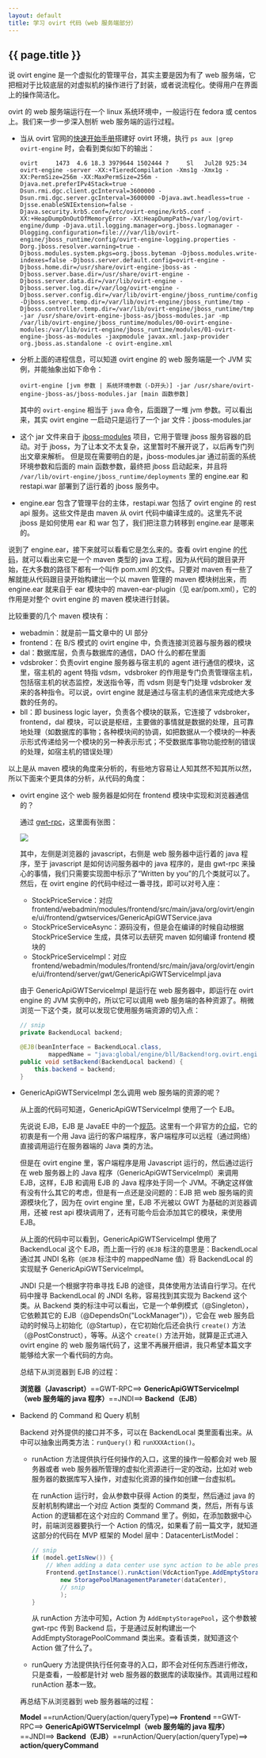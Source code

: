 ```yaml
---
layout: default
title: 学习 ovirt 代码（web 服务端部分）
---
```


## {{ page.title }}

说 ovirt engine 是一个虚拟化的管理平台，其实主要是因为有了 web 服务端，它把相对于比较底层的对虚拟机的操作进行了封装，或者说流程化。使得用户在界面上的操作简洁化。

ovirt 的 web 服务端运行在一个 linux 系统环境中，一般运行在 fedora 或 centos 上。我们来一步一步深入刨析 web 服务端的运行过程。

* 当从 ovirt 官网的[快速开始手册](http://www.ovirt.org/Quick_Start_Guide)搭建好 ovirt 环境，执行 ```ps aux |grep ovirt-engine``` 时，会看到类似如下的输出：

  ```
  ovirt     1473  4.6 18.3 3979644 1502444 ?     Sl   Jul28 925:34 ovirt-engine -server -XX:+TieredCompilation -Xms1g -Xmx1g -XX:PermSize=256m -XX:MaxPermSize=256m -Djava.net.preferIPv4Stack=true -Dsun.rmi.dgc.client.gcInterval=3600000 -Dsun.rmi.dgc.server.gcInterval=3600000 -Djava.awt.headless=true -Djsse.enableSNIExtension=false -Djava.security.krb5.conf=/etc/ovirt-engine/krb5.conf -XX:+HeapDumpOnOutOfMemoryError -XX:HeapDumpPath=/var/log/ovirt-engine/dump -Djava.util.logging.manager=org.jboss.logmanager -Dlogging.configuration=file:///var/lib/ovirt-engine/jboss_runtime/config/ovirt-engine-logging.properties -Dorg.jboss.resolver.warning=true -Djboss.modules.system.pkgs=org.jboss.byteman -Djboss.modules.write-indexes=false -Djboss.server.default.config=ovirt-engine -Djboss.home.dir=/usr/share/ovirt-engine-jboss-as -Djboss.server.base.dir=/usr/share/ovirt-engine -Djboss.server.data.dir=/var/lib/ovirt-engine -Djboss.server.log.dir=/var/log/ovirt-engine -Djboss.server.config.dir=/var/lib/ovirt-engine/jboss_runtime/config -Djboss.server.temp.dir=/var/lib/ovirt-engine/jboss_runtime/tmp -Djboss.controller.temp.dir=/var/lib/ovirt-engine/jboss_runtime/tmp -jar /usr/share/ovirt-engine-jboss-as/jboss-modules.jar -mp /var/lib/ovirt-engine/jboss_runtime/modules/00-ovirt-engine-modules:/var/lib/ovirt-engine/jboss_runtime/modules/01-ovirt-engine-jboss-as-modules -jaxpmodule javax.xml.jaxp-provider org.jboss.as.standalone -c ovirt-engine.xml
  ```

* 分析上面的进程信息，可以知道 ovirt engine 的 web 服务端是一个 JVM 实例，并能抽象出如下命令：

  ```
  ovirt-engine [jvm 参数 | 系统环境参数（-D开头）] -jar /usr/share/ovirt-engine-jboss-as/jboss-modules.jar [main 函数参数]
  ```

  其中的 ```ovirt-engine``` 相当于 ```java``` 命令，后面跟了一堆 jvm 参数。可以看出来，其实 ovirt engine 一启动只是运行了一个 jar 文件：jboss-modules.jar

* 这个 jar 文件来自于 [jboss-modules](https://docs.jboss.org/author/display/MODULES/Introduction) 项目，它用于管理 jboss 服务容器的启动。对于 jboss，为了让本文不太复杂，这里暂时不展开说了，以后再专门列出文章来解析。
但是现在需要明白的是，jboss-modules.jar 通过前面的系统环境参数和后面的 main 函数参数，最终把 jboss 启动起来，并且将 ```/var/lib/ovirt-engine/jboss_runtime/deployments``` 里的 engine.ear 和 restapi.war 部署到了运行着的 jboss 服务中。

* engine.ear 包含了管理平台的主体，restapi.war 包括了 ovirt engine 的 rest api 服务。这些文件是由 maven 从 ovirt 代码中编译生成的。这里先不说 jboss 是如何使用 ear 和 war 包了，我们把注意力转移到 engine.ear 是哪来的。

说到了 engine.ear，接下来就可以看看它是怎么来的。查看 ovirt engine 的[代码](https://github.com/ovirt/ovirt-engine)，就可以看出来它是一个 maven 类型的 java 工程，因为从代码的跟目录开始，在大多数的路径下都有一个叫作 pom.xml 的文件。只要对 maven 有一些了解就能从代码跟目录开始构建出一个以 maven 管理的 maven 模块树出来，而 engine.ear 就来自于 ear 模块中的 maven-ear-plugin（见 ear/pom.xml），它的作用是对整个 ovirt engine 的 maven 模块进行封装。

比较重要的几个 maven 模块有：

* webadmin：就是前一篇文章中的 UI 部分
* frontend：在 B/S 模式的 ovirt engine 中，负责连接浏览器与服务器的模块
* dal：数据库层，负责与数据库的通信，DAO 什么的都在里面
* vdsbroker：负责ovirt engine 服务器与宿主机的 agent 进行通信的模块，这里，宿主机的 agent 特指 vdsm，vdsbroker 的作用是专门负责管理宿主机，包括宿主机的状态监控，发送指令等，而 vdsm 则是专门处理 vdsbroker 发来的各种指令。可以说，ovirt engine 就是通过与宿主机的通信来完成绝大多数的任务的。
* bll：即 business logic layer，负责各个模块的联系，它连接了 vdsbroker，frontend，dal 模块，可以说是枢纽，主要做的事情就是数据的处理，且可靠地处理（如数据库的事物；各种模块间的协调，如把数据从一个模块的一种表示形式传递给另一个模块的另一种表示形式；不受数据库事物功能控制的错误的处理，如宿主机的错误处理）

以上是从 maven 模块的角度来分析的，有些地方容易让人知其然不知其所以然，所以下面来个更具体的分析，从代码的角度：

* ovirt engine 这个 web 服务器是如何在 frontend 模块中实现和浏览器通信的？

  通过 [gwt-rpc](http://www.gwtproject.org/doc/latest/tutorial/RPC.html)，这里面有张图：

  ![](/images/2015/gwt-rpc_AnatomyOfServices.png)

  其中，左侧是浏览器的 javascript，右侧是 web 服务器中运行着的 java 程序，至于 javascript 是如何访问服务器中的 java 程序的，是由 gwt-rpc 来操心的事情，我们只需要实现图中标示了“Written by you”的几个类就可以了。然后，在 ovirt engine 的代码中经过一番寻找，即可以对号入座：

  * StockPriceService：对应 frontend/webadmin/modules/frontend/src/main/java/org/ovirt/engine/ui/frontend/gwtservices/GenericApiGWTService.java
  * StockPriceServiceAsync：源码没有，但是会在编译的时候自动根据 StockPriceService 生成，具体可以去研究 maven 如何编译 frontend 模块的
  * StockPriceServiceImpl：对应 frontend/webadmin/modules/frontend/src/main/java/org/ovirt/engine/ui/frontend/server/gwt/GenericApiGWTServiceImpl.java

  由于 GenericApiGWTServiceImpl 是运行在 web 服务器中，即运行在 ovirt engine 的 JVM 实例中的，所以它可以调用 web 服务端的各种资源了。稍微浏览一下这个类，就可以发现它使用服务端资源的切入点：

  ~~~ java
  // snip
  private BackendLocal backend;

  @EJB(beanInterface = BackendLocal.class,
          mappedName = "java:global/engine/bll/Backend!org.ovirt.engine.core.common.interfaces.BackendLocal")
  public void setBackend(BackendLocal backend) {
      this.backend = backend;
  }
  ~~~

* GenericApiGWTServiceImpl 怎么调用 web 服务端的资源的呢？

  从上面的代码可知道，GenericApiGWTServiceImpl 使用了一个 EJB。

  先说说 EJB，EJB 是 JavaEE 中的一个[规范](https://www.jcp.org/en/jsr/detail?id=345)。这里有一个非官方的[介绍](http://blog.csdn.net/jojo52013145/article/details/5783677)，它的初衷是有一个用 Java 运行的客户端程序，客户端程序可以远程（通过网络）直接调用运行在服务器端的 Java 类的方法。

  但是在 ovirt engine 里，客户端程序是用 Javascript 运行的，然后通过运行在 web 服务器上的 Java 程序（GenericApiGWTServiceImpl）来调用 EJB，这样，EJB 和调用 EJB 的 Java 程序处于同一个 JVM。不确定这样做有没有什么其它的考虑，但是有一点还是没问题的：EJB 把 web 服务端的资源模块化了，因为在 ovirt engine 里，EJB 不光被以 GWT 为基础的浏览器调用，还被 rest api 模块调用了，还有可能今后会添加其它的模块，来使用 EJB。

  从上面的代码中可以看到，GenericApiGWTServiceImpl 使用了 BackendLocal 这个 EJB，而上面一行的 ```@EJB``` 标注的意思是：BackendLocal 通过其 JNDI 名称（```@EJB``` 标注中的 mappedName 值）将 BackendLocal 的实现赋予 GenericApiGWTServiceImpl。

  JNDI 只是一个根据字符串寻找 EJB 的途径，具体使用方法请自行学习。在代码中搜寻 BackendLocal 的 JNDI 名称，容易找到其实现为 Backend 这个类。从 Backend 类的标注中可以看出，它是一个单例模式（@Singleton），它依赖其它的 EJB（@DependsOn("LockManager")），它会在 web 服务启动的时候马上初始化（@Startup），在它初始化后还会执行 ```create()``` 方法（@PostConstruct），等等。从这个 ```create()``` 方法开始，就算是正式进入 ovirt engine 的 web 服务端代码了，这里不再展开细讲，我只希望本篇文字能够给大家一个看代码的方向。

  总结下从浏览器到 EJB 的过程：

  **浏览器（Javascript）**==GWT-RPC==> **GenericApiGWTServiceImpl（web 服务端的 java 程序）**==JNDI==> **Backend（EJB）**

* Backend 的 Command 和 Query 机制

  Backend 对外提供的接口并不多，可以在 BackendLocal 类里面看出来。从中可以抽象出两类方法：```runQuery()``` 和 ```runXXXAction()```。

  * runAction 方法提供执行任何操作的入口，这里的操作一般都会对 web 服务器或者 web 服务器所管理的虚拟化资源进行一定的改动，比如对 web 服务器的数据库写入操作，对虚拟化资源的操作如创建一台虚拟机。

    在 runAction 运行时，会从参数中获得 Action 的类型，然后通过 java 的反射机制构建出一个对应 Action 类型的 Command 类，然后，所有与该 Action 的逻辑都在这个对应的 Command 里了。例如，在添加数据中心时，前端浏览器要执行一个 Action 的情况，如果看了前一篇文字，就知道这部分的代码在 MVP 框架的 Model 层中：DatacenterListModel：

    ~~~ java
    // snip
    if (model.getIsNew()) {
        // When adding a data center use sync action to be able present a Guide Me dialog afterwards.
        Frontend.getInstance().runAction(VdcActionType.AddEmptyStoragePool,
            new StoragePoolManagementParameter(dataCenter),
            // snip
            );
    }
    ~~~

    从 runAction 方法中可知，Action 为 ```AddEmptyStoragePool```，这个参数被 gwt-rpc 传到 Backend 后，于是通过反射构建出一个 AddEmptyStoragePoolCommand 类出来。查看该类，就知道这个 Action 做了什么了。

  * runQuery 方法提供执行任何查寻的入口，即不会对任何东西进行修改，只是查看，一般都是针对 web 服务器的数据库的读取操作。其调用过程和 runAction 基本一致。

  再总结下从浏览器到 web 服务器端的过程：

  **Model** ==runAction/Query(action/queryType)==> **Frontend** ==GWT-RPC==> **GenericApiGWTServiceImpl（web 服务端的 java 程序）**==JNDI==> **Backend（EJB）**==runAction/Query(action/queryType)==> **action/queryCommand**
